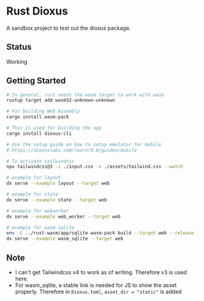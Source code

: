 # Rust Dioxus

A sandbox project to test out the dioxus package.

## Status

Working

## Getting Started

```bash
# In general, rust needs the wasm target to work with wasm
rustup target add wasm32-unknown-unknown

# For building Web Assembly
cargo install wasm-pack

# This is used for building the app
cargo install dioxus-cli

# Use the setup guide on how to setup emulator for mobile
# https://dioxuslabs.com/learn/0.6/guides/mobile

# To activate tailwindcss
npx tailwindcss@3 -i ./input.css -o ./assets/tailwind.css --watch

# example for layout
dx serve --example layout --target web

# example for state
dx serve --example state --target web

# example for webworker
dx serve --example web_worker --target web

# example for wasm sqlite
env -C ../rust-wasm/app/sqlite wasm-pack build --target web --release --out-dir ../../../rust-dioxus/static/sqlite/
dx serve --example wasm_sqlite --target web
```

## Note

- I can't get Tailwindcss v4 to work as of writing. Therefore v3 is used here.
- For wasm_sqlite, a stable link is needed for JS to show the asset properly.
  Therefore in `Dioxus.toml`, `asset_dir = "static"` is added
